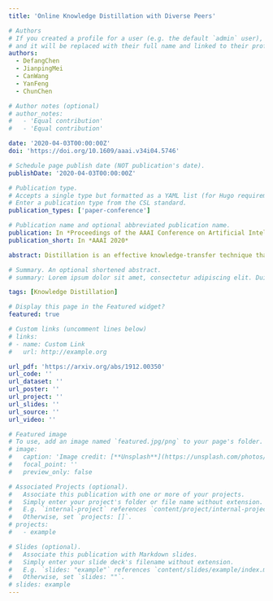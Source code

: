 ```yaml
---
title: 'Online Knowledge Distillation with Diverse Peers'

# Authors
# If you created a profile for a user (e.g. the default `admin` user), write the username (folder name) here
# and it will be replaced with their full name and linked to their profile.
authors:
  - DefangChen
  - JianpingMei
  - CanWang
  - YanFeng
  - ChunChen

# Author notes (optional)
# author_notes:
#   - 'Equal contribution'
#   - 'Equal contribution'

date: '2020-04-03T00:00:00Z'
doi: 'https://doi.org/10.1609/aaai.v34i04.5746'

# Schedule page publish date (NOT publication's date).
publishDate: '2020-04-03T00:00:00Z'

# Publication type.
# Accepts a single type but formatted as a YAML list (for Hugo requirements).
# Enter a publication type from the CSL standard.
publication_types: ['paper-conference']

# Publication name and optional abbreviated publication name.
publication: In *Proceedings of the AAAI Conference on Artificial Intelligence*
publication_short: In *AAAI 2020*

abstract: Distillation is an effective knowledge-transfer technique that uses predicted distributions of a powerful teacher model as soft targets to train a less-parameterized student model. A pre-trained high capacity teacher, however, is not always available. Recently proposed online variants use the aggregated intermediate predictions of multiple student models as targets to train each student model. Although group-derived targets give a good recipe for teacher-free distillation, group members are homogenized quickly with simple aggregation functions, leading to early saturated solutions. In this work, we propose Online Knowledge Distillation with Diverse peers (OKDDip), which performs two-level distillation during training with multiple auxiliary peers and one group leader. In the first-level distillation, each auxiliary peer holds an individual set of aggregation weights generated with an attention-based mechanism to derive its own targets from predictions of other auxiliary peers. Learning from distinct target distributions helps to boost peer diversity for effectiveness of group-based distillation. The second-level distillation is performed to transfer the knowledge in the ensemble of auxiliary peers further to the group leader, i.e., the model used for inference. Experimental results show that the proposed framework consistently gives better performance than state-of-the-art approaches without sacrificing training or inference complexity, demonstrating the effectiveness of the proposed two-level distillation framework.

# Summary. An optional shortened abstract.
# summary: Lorem ipsum dolor sit amet, consectetur adipiscing elit. Duis posuere tellus ac convallis placerat. Proin tincidunt magna sed ex sollicitudin condimentum.

tags: [Knowledge Distillation]

# Display this page in the Featured widget?
featured: true

# Custom links (uncomment lines below)
# links:
# - name: Custom Link
#   url: http://example.org

url_pdf: 'https://arxiv.org/abs/1912.00350'
url_code: ''
url_dataset: ''
url_poster: ''
url_project: ''
url_slides: ''
url_source: ''
url_video: ''

# Featured image
# To use, add an image named `featured.jpg/png` to your page's folder.
# image:
#   caption: 'Image credit: [**Unsplash**](https://unsplash.com/photos/pLCdAaMFLTE)'
#   focal_point: ''
#   preview_only: false

# Associated Projects (optional).
#   Associate this publication with one or more of your projects.
#   Simply enter your project's folder or file name without extension.
#   E.g. `internal-project` references `content/project/internal-project/index.md`.
#   Otherwise, set `projects: []`.
# projects:
#   - example

# Slides (optional).
#   Associate this publication with Markdown slides.
#   Simply enter your slide deck's filename without extension.
#   E.g. `slides: "example"` references `content/slides/example/index.md`.
#   Otherwise, set `slides: ""`.
# slides: example
---
```


<!-- {{% callout note %}}
Click the _Cite_ button above to demo the feature to enable visitors to import publication metadata into their reference management software.
{{% /callout %}}

{{% callout note %}}
Create your slides in Markdown - click the _Slides_ button to check out the example.
{{% /callout %}}

Add the publication's **full text** or **supplementary notes** here. You can use rich formatting such as including [code, math, and images](https://docs.hugoblox.com/content/writing-markdown-latex/). -->
